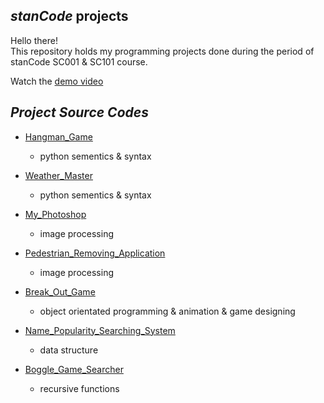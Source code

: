 ## *stanCode* projects
Hello there!\
This repository holds my programming projects done during the period of stanCode SC001 & SC101 course.

Watch the [demo video](https://drive.google.com/drive/folders/1Gi3bn9qPW_gR0ISyGzVPLd5Bztdvd7rF?fbclid=IwAR36BW3v_bHn-Idsh-0_ROSWLwrXOzoervZId25OOzH2LX4b6FCGDfULdDg)

## *Project Source Codes*

- [Hangman_Game](https://github.com/ShihYesWei/stanCode-projects/blob/main/stanCode_projects/hangman_game/hangman.py)
  - python sementics & syntax
  
- [Weather_Master](https://github.com/ShihYesWei/stanCode-projects/blob/main/stanCode_projects/weather_master/weather_master.py)
  - python sementics & syntax

- [My_Photoshop](https://github.com/ShihYesWei/stanCode-projects/blob/main/stanCode_projects/my_photoshop/best_photoshop_award.py)
  - image processing

- [Pedestrian_Removing_Application](https://github.com/ShihYesWei/stanCode-projects/blob/main/stanCode_projects/Pedestrian_removing_application/stanCodoshop.py)
  - image processing

- [Break_Out_Game](https://github.com/ShihYesWei/stanCode-projects/blob/main/stanCode_projects/break_out_game/breakout.py)
  - object orientated programming & animation & game designing 
  
- [Name_Popularity_Searching_System](https://github.com/ShihYesWei/stanCode-projects/blob/main/stanCode_projects/name_searching_system/babygraphics.py)
  - data structure
  
- [Boggle_Game_Searcher](https://github.com/ShihYesWei/stanCode-projects/blob/main/stanCode_projects/boggle_game_solver/boggle.py)
  - recursive functions
